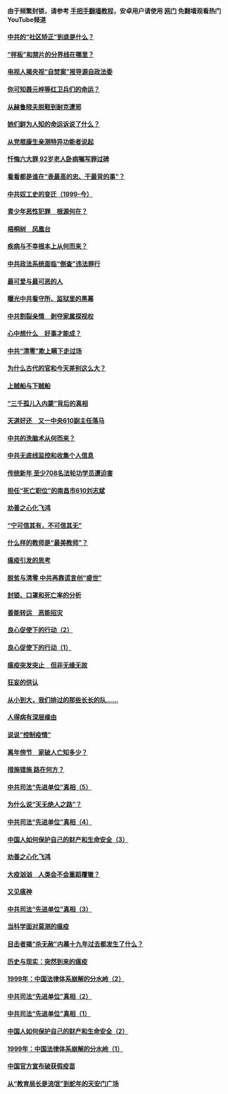 #### 由于频繁封锁，请参考 [手把手翻墙教程](https://github.com/gfw-breaker/guides/wiki/)，安卓用户请使用 [网门](https://github.com/gfw-breaker/nogfw/blob/master/dl.md?t=04080601) 免翻墙观看热门YouTube频道 

#### [中共的“社区矫正”到底是什么？](../pages/19/422870.md?t=04080601) 

#### [“样板”和禁片的分界线在哪里？](../pages/19/422704.md?t=04080601) 

#### [电视人揭央视“自焚案”报导源自政法委](../pages/19/422770.md?t=04080601) 

#### [你可知聂元梓等红卫兵们的命运？](../pages/19/422848.md?t=04080601) 

#### [从赫鲁晓夫脱鞋到耐克遭邪](../pages/19/422826.md?t=04080601) 

#### [她们鲜为人知的命运诉说了什么？](../pages/19/422754.md?t=04080601) 

#### [从党棍康生亲测特异功能者说起](../pages/19/422657.md?t=04080601) 

#### [忏悔六大罪 92岁老人卧病嘱写罪过碑](../pages/19/422750.md?t=04080601) 

#### [看看都是谁在“表最高的忠、干最背的事”？](../pages/19/422703.md?t=04080601) 

#### [中共奴工史的变迁（1999-今）](../pages/19/422656.md?t=04080601) 

#### [青少年恶性犯罪　根源何在？](../pages/19/422449.md?t=04080601) 

#### [梧桐树　凤凰台](../pages/19/422442.md?t=04080601) 

#### [疾病与不幸根本上从何而来？](../pages/19/422438.md?t=04080601) 

#### [中共政法系统面临“倒查”违法罪行](../pages/19/422497.md?t=04080601) 

#### [最可爱与最可恶的人](../pages/19/422448.md?t=04080601) 

#### [曝光中共看守所、监狱里的黑幕](../pages/19/422390.md?t=04080601) 

#### [中共割裂亲情　剥夺家属探视权](../pages/19/422364.md?t=04080601) 

#### [心中想什么　好事才能成？](../pages/19/422318.md?t=04080601) 

#### [中共“清零”欺上瞒下走过场](../pages/19/422306.md?t=04080601) 

#### [为什么古代的官和今天差别这么大？](../pages/19/422228.md?t=04080601) 

#### [上贼船与下贼船](../pages/19/422276.md?t=04080601) 

#### [“三千孤儿入内蒙”背后的真相](../pages/19/422229.md?t=04080601) 

#### [天道好还　又一中央610副主任落马](../pages/19/422155.md?t=04080601) 

#### [中共的洗脑术从何而来？](../pages/19/422154.md?t=04080601) 

#### [中共无底线监控和收集个人信息](../pages/19/422039.md?t=04080601) 

#### [传统新年 至少708名法轮功学员遭迫害](../pages/19/421946.md?t=04080601) 

#### [担任“死亡职位”的南昌市610刘志斌](../pages/19/421957.md?t=04080601) 

#### [劝善之心化飞鸿](../pages/19/421164.md?t=04080601) 

#### [“宁可信其有，不可信其无”](../pages/19/421691.md?t=04080601) 

#### [什么样的教师是“最美教师”？](../pages/19/421755.md?t=04080601) 

#### [瘟疫引发的思考](../pages/19/421594.md?t=04080601) 

#### [脱贫与清零 中共再靠谎言创“盛世”](../pages/19/421590.md?t=04080601) 

#### [封锁、口罩和死亡率的分析](../pages/19/421495.md?t=04080601) 

#### [善能转运　恶能招灾](../pages/19/421334.md?t=04080601) 

#### [良心促使下的行动（2）](../pages/19/421361.md?t=04080601) 

#### [良心促使下的行动（1）](../pages/19/421302.md?t=04080601) 

#### [瘟疫突发突止　但非无缘无故](../pages/19/421281.md?t=04080601) 

#### [狂妄的供认](../pages/19/421199.md?t=04080601) 

#### [从小到大，我们排过的那些长长的队……](../pages/19/421243.md?t=04080601) 

#### [人得病有深层缘由](../pages/19/420864.md?t=04080601) 

#### [说说“控制疫情”](../pages/19/420831.md?t=04080601) 

#### [离年傍节　家破人亡知多少？](../pages/19/420563.md?t=04080601) 

#### [措施错施  路在何方？](../pages/19/420076.md?t=04080601) 

#### [中共司法“先进单位”真相（5）](../pages/19/419453.md?t=04080601) 

#### [为什么说“天无绝人之路”？](../pages/19/419618.md?t=04080601) 

#### [中共司法“先进单位”真相（4）](../pages/19/419452.md?t=04080601) 

#### [中国人如何保护自己的财产和生命安全（3）](../pages/19/419405.md?t=04080601) 

#### [劝善之心化飞鸿](../pages/19/418758.md?t=04080601) 

#### [大疫汹汹　人类会不会重蹈覆辙？](../pages/19/419691.md?t=04080601) 

#### [又见瘟神](../pages/19/419225.md?t=04080601) 

#### [中共司法“先进单位”真相（3）](../pages/19/419451.md?t=04080601) 

#### [当科学面对莫测的瘟疫](../pages/19/419625.md?t=04080601) 

#### [目击者揭“杀无赦”内幕十九年过去都发生了什么？](../pages/19/419617.md?t=04080601) 

#### [历史与现实：突然到来的瘟疫](../pages/19/419619.md?t=04080601) 

#### [1999年：中国法律体系崩解的分水岭（2）](../pages/19/419455.md?t=04080601) 

#### [中共司法“先进单位”真相（2）](../pages/19/419450.md?t=04080601) 

#### [中共司法“先进单位”真相（1）](../pages/19/419449.md?t=04080601) 

#### [中国人如何保护自己的财产和生命安全（2）](../pages/19/419404.md?t=04080601) 

#### [1999年：中国法律体系崩解的分水岭（1）](../pages/19/419454.md?t=04080601) 

#### [中国官方宣布破获假疫苗](../pages/19/419504.md?t=04080601) 

#### [从“教育局长是流氓”到蛇年的天安门广场](../pages/19/419470.md?t=04080601) 


